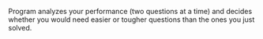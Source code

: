 Program analyzes your performance (two questions at a time) and decides whether you would need easier or tougher questions than the ones you just solved.
